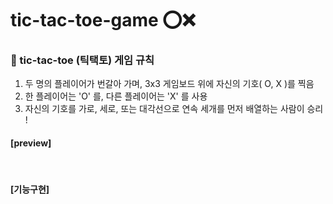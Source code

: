 # tic-tac-toe-game ⭕❌

### 💌 tic-tac-toe (틱택토) 게임 규칙

1) 두 명의 플레이어가 번갈아 가며, 3x3 게임보드 위에 자신의 기호( O, X )를 찍음 <br>
2) 한 플레이어는 'O' 를, 다른 플레이어는 'X' 를 사용 <br>
3) 자신의 기호를 가로, 세로, 또는 대각선으로 연속 세개를 먼저 배열하는 사람이 승리 !

#### [preview]
<br>

#### [기능구현]
